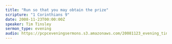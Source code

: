 ```yaml
---
title: "Run so that you may obtain the prize"
scripture: "1 Corinthians 9"
date: 2008-11-23T00:00:00Z
speaker: Tim Tinsley
sermon_type: evening
audio: https://pcpceveningsermons.s3.amazonaws.com/20081123_evening_tinsley.mp3 
---
```



